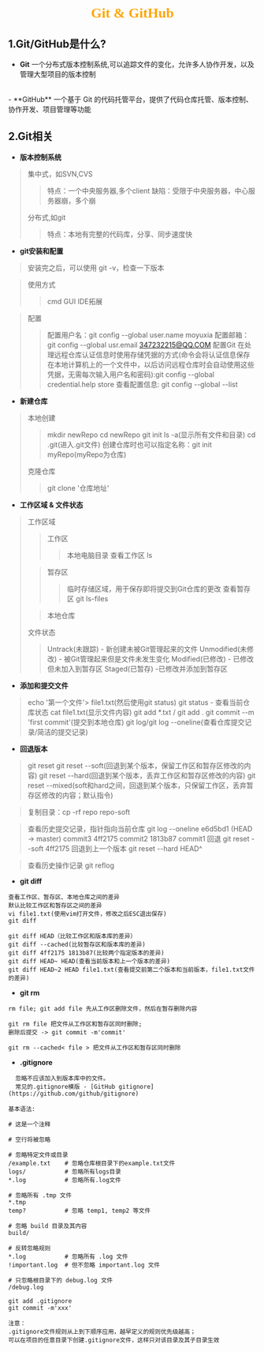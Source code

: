 # <center><font face="微软雅黑" color=orange>Git & GitHub</font></center>

## 1.Git/GitHub是什么?
- **Git**
一个分布式版本控制系统,可以追踪文件的变化，允许多人协作开发，以及管理大型项目的版本控制 
<br>
- **GitHub**
  一个基于 Git 的代码托管平台，提供了代码仓库托管、版本控制、协作开发、项目管理等功能

## 2.Git相关
- **版本控制系统**
>集中式，如SVN,CVS
>>特点：一个中央服务器,多个client
>>缺陷：受限于中央服务器，中心服务器崩，多个崩
>
>分布式,如git
>>特点：本地有完整的代码库，分享、同步速度快

- **git安装和配置**
>安装完之后，可以使用 git -v，检查一下版本

>使用方式
>>cmd
>>GUI
>>IDE拓展

>配置
>>配置用户名：git config --global user.name moyuxia 
>>配置邮箱：git config --global usr.email 347232215@QQ.COM
>>配置Git 在处理远程仓库认证信息时使用存储凭据的方式(命令会将认证信息保存在本地计算机上的一个文件中，以后访问远程仓库时会自动使用这些凭据，无需每次输入用户名和密码):git config --global credential.help store
>>查看配置信息: git config --global --list

- **新建仓库**
>本地创建
>>mkdir newRepo
>>cd newRepo
>>git init
>>ls -a(显示所有文件和目录)
>>cd .git(进入.git文件)
>创建仓库时也可以指定名称：git init myRepo(myRepo为仓库)
>
>克隆仓库
>>git clone '仓库地址'

- **工作区域 & 文件状态**
>工作区域
>>工作区
>>>本地电脑目录
>>>查看工作区 ls
>
>>暂存区
>>>临时存储区域，用于保存即将提交到Git仓库的更改
>>>查看暂存区 git ls-files
>
>>本地仓库
>
> 文件状态
>>Untrack(未跟踪) - 新创建未被Git管理起来的文件
>>Unmodified(未修改) - 被Git管理起来但是文件未发生变化
>>Modified(已修改) - 已修改但未加入到暂存区
>>Staged(已暂存) -已修改并添加到暂存区

- **添加和提交文件**
>echo '第一个文件'> file1.txt(然后使用git status)
>git status - 查看当前仓库状态
>cat file1.txt(显示文件内容)
>git add *.txt / git add .
>git commit --m 'first commit'(提交到本地仓库)
>git log/git log --oneline(查看仓库提交记录/简洁的提交记录)

- **回退版本**
>git reset
>git reset --soft(回退到某个版本，保留工作区和暂存区修改的内容)
>git reset --hard(回退到某个版本，丢弃工作区和暂存区修改的内容)
>git reset --mixed(soft和hard之间，回退到某个版本，只保留工作区，丢弃暂存区修改的内容；默认指令)

>复制目录：cp -rf repo repo-soft

>查看历史提交记录，指针指向当前仓库
git log --oneline
e6d5bd1 (HEAD -> master) commit3
4ff2175 commit2
1813b87 commit1
>回退 git reset --soft 4ff2175
>回退到上一个版本 git reset --hard HEAD^

>查看历史操作记录
git reflog

- **git diff**
```
查看工作区、暂存区、本地仓库之间的差异
默认比较工作区和暂存区之间的差异
vi file1.txt(使用vim打开文件，修改之后ESC退出保存)
git diff

git diff HEAD（比较工作区和版本库的差异）
git diff --cached(比较暂存区和版本库的差异)
git diff 4ff2175 1813b87(比较两个指定版本的差异)
git diff HEAD~ HEAD(查看当前版本和上一个版本的差异)
git diff HEAD~2 HEAD file1.txt(查看提交前第二个版本和当前版本，file1.txt文件的差异)
```  

- **git rm**
```
rm file; git add file 先从工作区删除文件，然后在暂存删除内容

git rm file 把文件从工作区和暂存区同时删除;
删除后提交 -> git commit -m'commit'

git rm --cached< file > 把文件从工作区和暂存区同时删除
```
- **.gitignore**
 ```
   忽略不应该加入到版本库中的文件。  
   常见的.gitignore模版 - [GitHub gitignore](https://github.com/github/gitignore)
   ```
   ```
   基本语法:

   # 这是一个注释
    
   # 空行将被忽略
    
   # 忽略特定文件或目录
   /example.txt    # 忽略仓库根目录下的example.txt文件
   logs/           # 忽略所有logs目录
   *.log           # 忽略所有.log文件

   # 忽略所有 .tmp 文件
   *.tmp
   temp?           # 忽略 temp1, temp2 等文件

   # 忽略 build 目录及其内容
   build/

   # 反转忽略规则
   *.log           # 忽略所有 .log 文件
   !important.log  # 但不忽略 important.log 文件

   # 只忽略根目录下的 debug.log 文件
   /debug.log
  ```

  ```
  git add .gitignore
  git commit -m'xxx'
  
  注意：
  .gitignore文件规则从上到下顺序应用，越早定义的规则优先级越高；
  可以在项目的任意目录下创建.gitignore文件，这样只对该目录及其子目录生效
```







